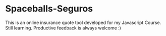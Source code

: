 # Spaceballs-Seguros
This is an online insurance quote tool developed for my Javascript Course.
Still learning. Productive feedback is always welcome :)
